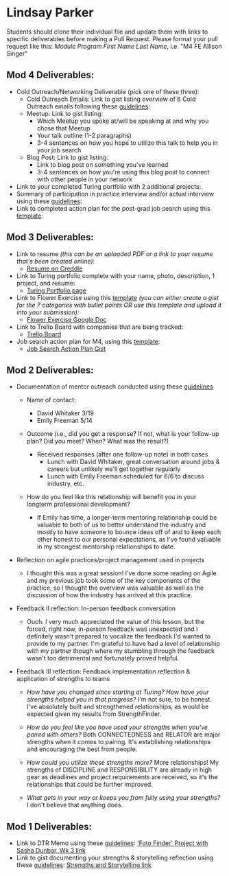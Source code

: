 # Lindsay Parker

Students should clone their individual file and update them with links to specific deliverables before making a Pull Request. Please format your pull request like this: *Module Program First Name Last Name*, i.e. "M4 FE Allison Singer" 

## Mod 4 Deliverables:
* Cold Outreach/Networking Deliverable (pick one of these three):
    * Cold Outreach Emails: Link to gist listing overview of 6 Cold Outreach emails following these [guidelines](https://github.com/turingschool/career-development-curriculum/blob/master/module_four/cold_outreach_deliverable_guidelines.md):
    * Meetup: Link to gist listing: 
      * Which Meetup you spoke at/will be speaking at and why you chose that Meetup
      * Your talk outline (1-2 paragraphs)
      * 3-4 sentences on how you hope to utilize this talk to help you in your job search
    * Blog Post: Link to gist listing:
       * Link to blog post on something you've learned
       * 3-4 sentences on how you're using this blog post to connect with other people in your network 
* Link to your completed Turing portfolio with 2 additional projects: 
* Summary of participation in practice interview and/or actual interview using these [guidelines](https://github.com/turingschool/career-development-curriculum/blob/master/module_four/interview_practice_reflection_guidelines.md):
* Link to completed action plan for the post-grad job search using this [template](https://github.com/turingschool/career-development-curriculum/blob/master/module_four/post_grad_plan.md): 

## Mod 3 Deliverables:

* Link to resume *(this can be an uploaded PDF or a link to your resume that's been created online)*:
   * [Resume on Creddle](https://resume.creddle.io/resume/czq5kygm21m)
* Link to Turing portfolio complete with your name, photo, description, 1 project, and resume:
   * [Turing Portfolio page](https://www.turing.io/alumni/lindsay-parker)
* Link to Flower Exercise using this [template](https://github.com/turingschool/career-development-curriculum/blob/master/files/Career%20Unit%20-%20The%20Flower%20Diagram.pdf) *(you can either create a gist for the 7 categories with bullet points OR use this template and upload it into your submission):*
   * [Flower Exercise Google Doc](https://docs.google.com/document/d/1gPSrxiEQb9FuPUjKhZDqpM20qs-XuR3qU-JFEG1m4_w/edit?usp=sharing)
* Link to Trello Board with companies that are being tracked:
   * [Trello Board](https://trello.com/b/DhKlxNNr/job-tracker)
* Job search action plan for M4, using this [template](https://github.com/turingschool/career-development-curriculum/blob/master/module_three/mod_4_action_plan_template.md):
   * [Job Search Action Plan Gist](https://gist.github.com/lindsaywparker/b6648b9146c2484059aaac2eee22d7ef)


## Mod 2 Deliverables:

* Documentation of mentor outreach conducted using these [guidelines](https://github.com/turingschool/career-development-curriculum/blob/master/module_two/cold_outreach_i_guidelines.md)

   * Name of contact:
      * David Whitaker 3/19
      * Emily Freeman 5/14

   * Outcome (i.e., did you get a response? If not, what is your follow-up plan? Did you meet? When? What was the result?)

      * Received responses (after one follow-up note) in both cases
         * Lunch with David Whitaker, great conversation around jobs & careers but unlikely we'll get together regularly
         * Lunch with Emily Freeman scheduled for 6/6 to discuss industry, etc.

   * How do you feel like this relationship will benefit you in your longterm professional development?
      * If Emily has time, a longer-term mentoring relationship could be valuable to both of us to better understand the industry and mostly to have someone to bounce ideas off of and to keep each other honest to our personal expectations, as I've found valuable in my strongest mentorship relationships to date.

* Reflection on agile practices/project management used in projects
   * I thought this was a great session!  I've done some reading on Agile and my previous job took some of the key components of the practice, so I thought the overview was valuable as well as the discussion of how the industry has arrived at this practice.
   
   
* Feedback II reflection: In-person feedback conversation
   * Ouch.  I very much appreciated the value of this lesson, but the forced, right now, in-person feedback was unexpected and I definitely wasn't prepared to vocalize the feedback I'd wanted to provide to my partner.  I'm grateful to have had a level of relationship with my partner though where my stumbling through the feedback wasn't too detrimental and fortunately proved helpful.
   
* Feedback III reflection: Feedback implementation reflection & application of strengths to teams

   * *How have you changed since starting at Turing?  How have your strengths helped you in that progress?*
I'm not sure, to be honest.  I've absolutely built and strengthened relationships, as would be expected given my results from StrengthFinder.

   * *How do you feel like you have used your strengths when you've paired with others?*
Both CONNECTEDNESS and RELATOR are major strengths when it comes to pairing.  It's establishing relationships and encouraging the best from people.

   * *How could you utilize these strengths more?*
More relationships!  My strengths of DISCIPLINE and RESPONSIBILITY are already in high gear as deadlines and project requirements are received, so it's the relationships that could be further improved.

   * *What gets in your way or keeps you from fully using your strengths?*
I don't believe that anything does.


## Mod 1 Deliverables:
* Link to DTR Memo using these [guidelines](https://github.com/turingschool/career-development-curriculum/blob/master/module_one/dtr_guidelines_memo.md): ['Foto Finder' Project with Sasha Dunbar, Wk 3 link](https://github.com/lindsaywparker/foto-finder/blob/master/DTR-lindsay-sasha.md)
* Link to gist documenting your strengths & storytelling reflection using these [guidelines](https://github.com/turingschool/career-development-curriculum/blob/master/module_one/strengths_storytelling_reflection.md): [Strengths and Storytelling link](https://gist.github.com/lindsaywparker/217ef029d7194b30cd9887692bf3eafa)
